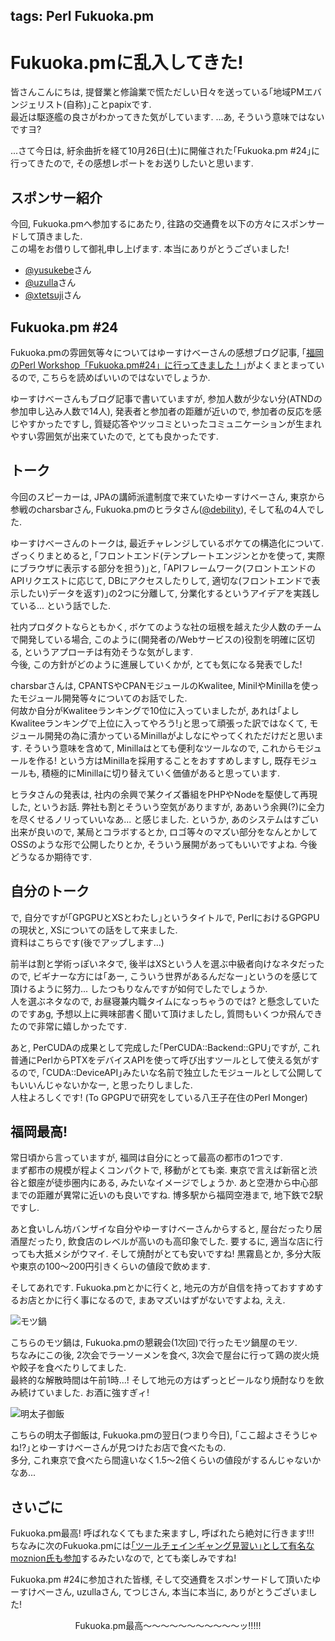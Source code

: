 tags: Perl Fukuoka.pm
---
# Fukuoka.pmに乱入してきた!

皆さんこんにちは, 提督業と修論業で慌ただしい日々を送っている｢地域PMエバンジェリスト(自称)｣ことpapixです.  
最近は駆逐艦の良さがわかってきた気がしています. ...あ, そういう意味ではないですヨ?

...さて今日は, 紆余曲折を経て10月26日(土)に開催された｢Fukuoka.pm #24｣に行ってきたので, その感想レポートをお送りしたいと思います. 

## スポンサー紹介

今回, Fukuoka.pmへ参加するにあたり, 往路の交通費を以下の方々にスポンサードして頂きました.  
この場をお借りして御礼申し上げます. 本当にありがとうございました!

- [@yusukebe](https://twitter.com/yusukebe)さん
- [@uzulla](https://twitter.com/uzulla)さん
- [@xtetsuji](https://twitter.com/xtetsuji)さん

## Fukuoka.pm #24

Fukuoka.pmの雰囲気等々についてはゆーすけべーさんの感想ブログ記事, ｢[福岡のPerl Workshop「Fukuoka.pm#24」に行ってきました！](http://yusuke.be/post/65193797413)｣がよくまとまっているので, こちらを読めばいいのではないでしょうか.  

ゆーすけべーさんもブログ記事で書いていますが, 参加人数が少ない分(ATNDの参加申し込み人数で14人), 発表者と参加者の距離が近いので, 参加者の反応を感じやすかったですし, 質疑応答やツッコミといったコミュニケーションが生まれやすい雰囲気が出来ていたので, とても良かったです.

## トーク

今回のスピーカーは, JPAの講師派遣制度で来ていたゆーすけべーさん, 東京から参戦のcharsbarさん, Fukuoka.pmのヒラタさん([@debility](https://twitter.com/debility)), そして私の4人でした.

ゆーすけべーさんのトークは, 最近チャレンジしているボケての構造化について.
ざっくりまとめると, ｢フロントエンド(テンプレートエンジンとかを使って, 実際にブラウザに表示する部分を担う)｣と, ｢APIフレームワーク(フロントエンドのAPIリクエストに応じて, DBにアクセスしたりして, 適切な(フロントエンドで表示したい)データを返す)｣の2つに分離して, 分業化するというアイデアを実践している... という話でした.  

社内プロダクトならともかく, ボケてのような社の垣根を越えた少人数のチームで開発している場合, このように(開発者の/Webサービスの)役割を明確に区切る, というアプローチは有効そうな気がします.  
今後, この方針がどのように進展していくかが, とても気になる発表でした!

charsbarさんは, CPANTSやCPANモジュールのKwalitee, MinilやMinillaを使ったモジュール開発等々についてのお話でした.  
何故か自分がKwaliteeランキングで10位に入っていましたが, あれは｢よしKwaliteeランキングで上位に入ってやろう!｣と思って頑張った訳ではなくて, モジュール開発の為に漬かっているMinillaがよしなにやってくれただけだと思います.
そういう意味を含めて, Minillaはとても便利なツールなので, これからモジュールを作る! という方はMinillaを採用することをおすすめしますし, 既存モジュールも, 積極的にMinillaに切り替えていく価値があると思っています.

ヒラタさんの発表は, 社内の余興で某クイズ番組をPHPやNodeを駆使して再現した, というお話.
弊社も割とそういう空気がありますが, ああいう余興(?)に全力を尽くせるノリっていいなあ... と感じました. 
というか, あのシステムはすごい出来が良いので, 某局とコラボするとか, ロゴ等々のマズい部分をなんとかしてOSSのような形で公開したりとか, そういう展開があってもいいですよね. 今後どうなるか期待です.

## 自分のトーク

で, 自分ですが｢GPGPUとXSとわたし｣というタイトルで, PerlにおけるGPGPUの現状と, XSについての話をして来ました.  
資料はこちらです(後でアップします...)

前半は割と学術っぽいネタで, 後半はXSという人を選ぶ中級者向けなネタだったので, ビギナーな方には｢あー, こういう世界があるんだなー｣というのを感じて頂けるように努力... したつもりなんですが如何でしたでしょうか.  
人を選ぶネタなので, お昼寝兼内職タイムになっちゃうのでは? と懸念していたのですあg, 予想以上に興味部書く聞いて頂けましたし, 質問もいくつか飛んできたので非常に嬉しかったです.

あと, PerCUDAの成果として完成した｢PerCUDA::Backend::GPU｣ですが, これ普通にPerlからPTXをデバイスAPIを使って呼び出すツールとして使える気がするので, ｢CUDA::DeviceAPI｣みたいな名前で独立したモジュールとして公開してもいいんじゃないかなー, と思ったりしました.  
人柱よろしくです! (To GPGPUで研究をしている八王子在住のPerl Monger)

## 福岡最高!

常日頃から言っていますが, 福岡は自分にとって最高の都市の1つです.  
まず都市の規模が程よくコンパクトで, 移動がとても楽. 東京で言えば新宿と渋谷と銀座が徒歩圏内にある, みたいなイメージでしょうか.
あと空港から中心部までの距離が異常に近いのも良いですね. 博多駅から福岡空港まで, 地下鉄で2駅ですし.

あと食いしん坊バンザイな自分やゆーすけべーさんからすると, 屋台だったり居酒屋だったり, 飲食店のレベルが高いのも高印象でした. 要するに, 適当な店に行っても大抵メシがウマイ.
そして焼酎がとても安いですね! 黒霧島とか, 多分大阪や東京の100〜200円引きくらいの値段で飲めます.

そしてあれです. Fukuoka.pmとかに行くと, 地元の方が自信を持っておすすめするお店とかに行く事になるので, まあマズいはずがないですよね, ええ.  

![モツ鍋](<: '/static/image/nabe.jpg' | uri_for :>)

こちらのモツ鍋は, Fukuoka.pmの懇親会(1次回)で行ったモツ鍋屋のモツ.  
ちなみにこの後, 2次会でラーソーメンを食べ, 3次会で屋台に行って鶏の炭火焼や餃子を食べたりしてました.  
最終的な解散時間は午前1時...! そして地元の方はずっとビールなり焼酎なりを飲み続けていました. お酒に強すぎィ!

![明太子御飯](<: '/static/image/mentaiko.jpg' | uri_for :>)

こちらの明太子御飯は, Fukuoka.pmの翌日(つまり今日), ｢ここ超よさそうじゃね!?｣とゆーすけべーさんが見つけたお店で食べたもの.  
多分, これ東京で食べたら間違いなく1.5〜2倍くらいの値段がするんじゃないかなあ...

## さいごに

Fukuoka.pm最高! 呼ばれなくてもまた来ますし, 呼ばれたら絶対に行きます!!!  
ちなみに次のFukuoka.pmには[｢ツールチェインギャング見習い｣として有名なmoznion氏も参加](http://yancha.hachiojipm.org/quot?id=168623,168617)するみたいなので, とても楽しみですね!

Fukuoka.pm #24に参加された皆様, そして交通費をスポンサードして頂いたゆーすけべーさん, uzullaさん, てつじさん, 本当に本当に, ありがとうございました!  

<center>Fukuoka.pm最高〜〜〜〜〜〜〜〜〜〜〜ッ!!!!!</center>


